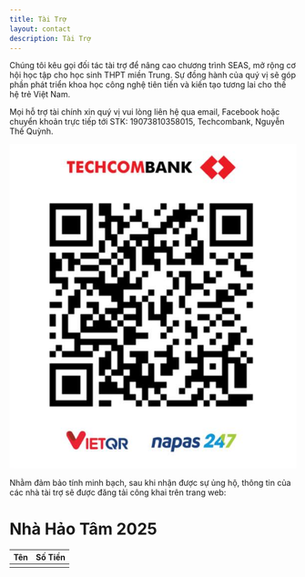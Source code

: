 ```yaml
---
title: Tài Trợ
layout: contact
description: Tài Trợ
---
```


Chúng tôi kêu gọi đối tác tài trợ để nâng cao chương trình SEAS, mở rộng cơ hội học tập cho học sinh THPT miền Trung. Sự đồng hành của quý vị sẽ góp phần phát triển khoa học công nghệ tiên tiến và kiến tạo tương lai cho thế hệ trẻ Việt Nam.

Mọi hỗ trợ tài chính xin quý vị vui lòng liên hệ qua email, Facebook hoặc chuyển khoản trực tiếp tới STK: 19073810358015, Techcombank, Nguyễn Thế Quỳnh.

![Bank Info](/images/bank/bank_info.jpg)

Nhằm đảm bảo tính minh bạch, sau khi nhận được sự ủng hộ, thông tin của các nhà tài trợ sẽ được đăng tải công khai trên trang web:

# Nhà Hảo Tâm 2025

| Tên     | Số Tiền         |
|---------|-----------------|
|  | |
